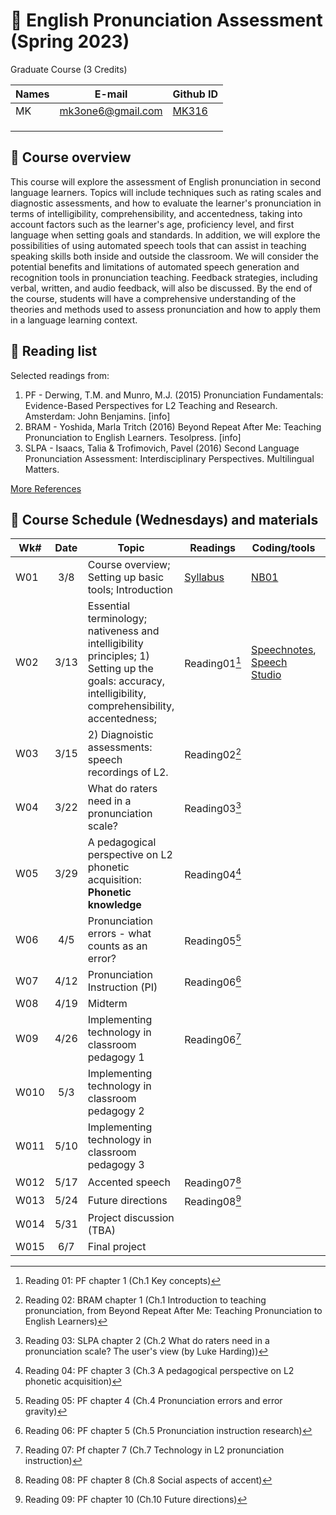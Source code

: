 # 📕 English Pronunciation Assessment (Spring 2023)
Graduate Course (3 Credits)

|Names|E-mail|Github ID|
|--|--|--|
|MK|mk3one6@gmail.com|[MK316](https://github.com/mk316)|
||||
||||
||||


## 🍃 Course overview
This course will explore the assessment of English pronunciation in second language learners. Topics will include techniques such as rating scales and diagnostic assessments, and how to evaluate the learner's pronunciation in terms of intelligibility, comprehensibility, and accentedness, taking into account factors such as the learner's age, proficiency level, and first language when setting goals and standards. In addition, we will explore the possibilities of using automated speech tools that can assist in teaching speaking skills both inside and outside the classroom.  We will consider the potential benefits and limitations of automated speech generation and recognition tools in pronunciation teaching. Feedback strategies, including verbal, written, and audio feedback, will also be discussed. By the end of the course, students will have a comprehensive understanding of the theories and methods used to assess pronunciation and how to apply them in a language learning context.

## 🍃 Reading list

Selected readings from:

1. PF - Derwing, T.M. and Munro, M.J. (2015) Pronunciation Fundamentals: Evidence-Based Perspectives for L2 Teaching and Research. Amsterdam: John Benjamins. [info]
2. BRAM - Yoshida, Marla Tritch (2016) Beyond Repeat After Me: Teaching Pronunciation to English Learners. Tesolpress. [info]
3. SLPA - Isaacs, Talia & Trofimovich, Pavel (2016) Second Language Pronunciation Assessment: Interdisciplinary Perspectives. Multilingual Matters. 

[More References](https://github.com/MK316/Spring2023/blob/main/EPA/epa_ref.md)   

## 🍃 Course Schedule (Wednesdays) and materials


|Wk#|Date|Topic|Readings|Coding/tools|Assignments|
|--|:--:|--|--|--|--|
|W01|3/8|Course overview; Setting up basic tools; Introduction|[Syllabus](https://github.com/MK316/Spring2023/blob/main/EPA/data/S23Syllabus_PhD_AssmEngPron.pdf)|[NB01]((https://github.com/MK316/Spring2023/blob/main/EPA/EPA_W01.md))|[Todo](https://github.com/MK316/Spring2023/blob/main/EPA/todo_01.md)|
|W02|3/13|Essential terminology; nativeness and intelligibility principles; 1) Setting up the goals: accuracy, intelligibility, comprehensibility, accentedness;  |Reading01[^1]|[Speechnotes](https://speechnotes.co/), [Speech Studio](https://speech.microsoft.com/portal/pronunciationassessmenttool)||
|W03|3/15|2) Diagnoistic assessments: speech recordings of L2. |Reading02[^2] ||
|W04|3/22|What do raters need in a pronunciation scale? |Reading03[^3] ||
|W05|3/29|A pedagogical perspective on L2 phonetic acquisition: **Phonetic knowledge** |Reading04[^4] ||
|W06|4/5|Pronunciation errors - what counts as an error? |Reading05[^5] ||
|W07|4/12|Pronunciation Instruction (PI) | Reading06[^6]||
|W08|4/19|Midterm | ||
|W09|4/26|Implementing technology in classroom pedagogy 1 |Reading06[^7] ||
|W010|5/3| Implementing technology in classroom pedagogy 2| ||
|W011|5/10|Implementing technology in classroom pedagogy 3 | ||
|W012|5/17| Accented speech | Reading07[^8] ||
|W013|5/24| Future directions|Reading08[^9] ||
|W014|5/31| Project discussion (TBA) | ||
|W015|6/7|Final project | ||

[^1]: Reading 01: PF chapter 1 (Ch.1 Key concepts)
[^2]: Reading 02: BRAM chapter 1 (Ch.1 Introduction to teaching pronunciation, from Beyond Repeat After Me: Teaching Pronunciation to English Learners)
[^3]: Reading 03: SLPA chapter 2 (Ch.2 What do raters need in a pronunciation scale? The user's view (by Luke Harding))
[^4]: Reading 04: PF chapter 3 (Ch.3 A pedagogical perspective on L2 phonetic acquisition)
[^5]: Reading 05: PF chapter 4 (Ch.4 Pronunciation errors and error gravity)
[^6]: Reading 06: PF chapter 5 (Ch.5 Pronunciation instruction research)
[^7]: Reading 07: Pf chapter 7 (Ch.7 Technology in L2 pronunciation instruction)
[^8]: Reading 08: PF chapter 8 (Ch.8 Social aspects of accent)
[^9]: Reading 09: PF chapter 10 (Ch.10 Future directions)

